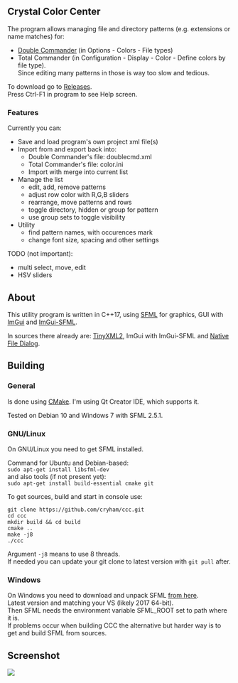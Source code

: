 
## Crystal Color Center
The program allows managing file and directory patterns (e.g. extensions or name matches) for:  
- [Double Commander](http://doublecmd.sourceforge.net/) (in Options - Colors - File types)
- Total Commander (in Configuration - Display - Color - Define colors by file type).  
Since editing many patterns in those is way too slow and tedious.  

To download go to [Releases](https://github.com/cryham/ccc/releases).  
Press Ctrl-F1 in program to see Help screen.  

### Features

Currently you can:
- Save and load program's own project xml file(s)
- Import from and export back into:
  * Double Commander's file: doublecmd.xml
  * Total Commander's file: color.ini
  * Import with merge into current list
- Manage the list
  * edit, add, remove patterns
  * adjust row color with R,G,B sliders
  * rearrange, move patterns and rows
  * toggle directory, hidden or group for pattern
  * use group sets to toggle visibility
- Utility
  * find pattern names, with occurences mark
  * change font size, spacing and other settings
  
TODO (not important):
  * multi select, move, edit
  * HSV sliders

## About
This utility program is written in C++17, using [SFML](https://github.com/SFML/SFML) for graphics,
GUI with [ImGui](https://github.com/ocornut/imgui) and [ImGui-SFML](https://github.com/eliasdaler/imgui-sfml).

In sources there already are: [TinyXML2](https://github.com/leethomason/tinyxml2), ImGui with ImGui-SFML and [Native File Dialog](https://github.com/mlabbe/nativefiledialog).  

## Building

### General
Is done using [CMake](https://cmake.org/). I'm using Qt Creator IDE, which supports it.  

Tested on Debian 10 and Windows 7 with SFML 2.5.1.

### GNU/Linux

On GNU/Linux you need to get SFML installed.  

Command for Ubuntu and Debian-based:  
`sudo apt-get install libsfml-dev`  
and also tools (if not present yet):  
`sudo apt-get install build-essential cmake git`  

To get sources, build and start in console use:
```
git clone https://github.com/cryham/ccc.git
cd ccc
mkdir build && cd build
cmake ..
make -j8
./ccc
```
Argument `-j8` means to use 8 threads.  
If needed you can update your git clone to latest version with `git pull` after.

### Windows

On Windows you need to download and unpack SFML [from here](https://www.sfml-dev.org/download.php).  
Latest version and matching your VS (likely 2017 64-bit).  
Then SFML needs the environment variable SFML_ROOT set to path where it is.  
If problems occur when building CCC the alternative but harder way is to get and build SFML from sources.  

## Screenshot

![](https://raw.githubusercontent.com/cryham/ccc/master/screenshot.png)

